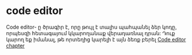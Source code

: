 # code editor

Code editor- ը ծրագիր է, որը թույլ է տալիս պահպանել ձեր կոդը, որպեսզի հետագայում կկարողանաք վերադառնալ դրան: Դուք կարող եք իմանալ, թե որտեղից կարելի է այն ձեռք բերել [ Code editor chapter ](./code_editor/README.md)